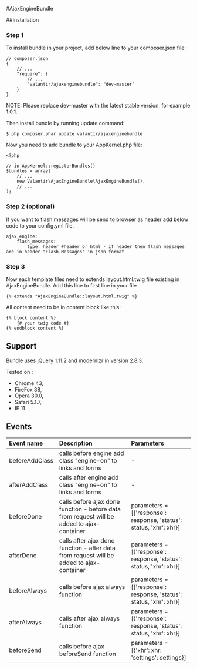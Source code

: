 #AjaxEngineBundle

##Installation

### Step 1
To install bundle in your project, add below line to your composer.json file:

```
// composer.json
{
    // ...
    "require": {
        // ...
        "valantir/ajaxenginebundle": "dev-master"
    }
}
```
NOTE: Please replace dev-master with the latest stable version, for example 1.0.1.

Then install bundle by running update command:

```
$ php composer.phar update valantir/ajaxenginebundle
```

Now you need to add bundle to your AppKernel.php file:

```
<?php

// in AppKernel::registerBundles()
$bundles = array(
    // ...
    new Valantir\AjaxEngineBundle\AjaxEngineBundle(),
    // ...
);
```

### Step 2 (optional)

If you want to flash messages will be send to browser as header add below code to your config.yml file.
```
ajax_engine:
    flash_messages:
        type: header #header or html - if header then flash messages are in header "Flash-Messages" in json format
```

### Step 3

Now each template files need to extends layout.html.twig file existing in AjaxEngineBundle. Add this line to first line in your file

```
{% extends "AjaxEngineBundle::layout.html.twig" %}
```

All content need to be in content block like this:

```
{% block content %}
    {# your twig code #}
{% endblock content %}
```

## Support

Bundle uses jQuery 1.11.2 and modernizr in version 2.8.3.

Tested on :
 - Chrome 43, 
 - FireFox 38, 
 - Opera 30.0, 
 - Safari 5.1.7, 
 - IE 11

## Events

|Event name|Description|Parameters|
|:-----------|:------------|:----------|
|beforeAddClass | calls before engine add class "engine-on" to links and forms|-|
|afterAddClass | calls after engine add class "engine-on" to links and forms|-|
|beforeDone | calls before ajax done function - before data from request will be added to ajax-container|parameters = [{'response': response, 'status': status, 'xhr': xhr}]|
|afterDone | calls after ajax done function - after data from request will be added to ajax-container|parameters = [{'response': response, 'status': status, 'xhr': xhr}]|
|beforeAlways | calls before ajax always function|parameters = [{'response': response, 'status': status, 'xhr': xhr}]|
|afterAlways | calls after ajax always function|parameters = [{'response': response, 'status': status, 'xhr': xhr}]|
|beforeSend | calls before ajax beforeSend function|parameters = [{'xhr': xhr: 'settings': settings}]|